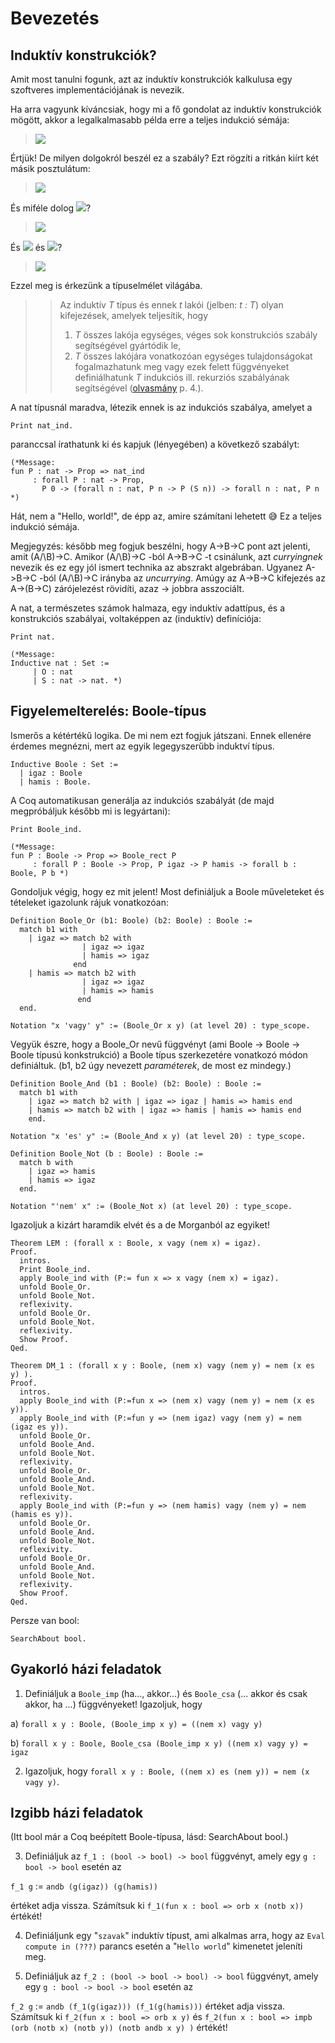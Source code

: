 # Bevezetés

## Induktív konstrukciók?

Amit most tanulni fogunk, azt az induktív konstrukciók kalkulusa egy szoftveres implementációjának is nevezik. 

Ha arra vagyunk kíváncsiak, hogy mi a fő gondolat az induktív konstrukciók mögött, akkor a legalkalmasabb példa erre a teljes indukció sémája:

> <img src="https://render.githubusercontent.com/render/math?math=%5Cdfrac%7BP(0)%5Cqquad%20(%5Cforall%20n%3A%5Cmathrm%7Bnat%7D)(P(n)%5Cto%20P(n%2B1))%7D%7B(%5Cforall%20n%3A%5Cmathrm%7Bnat%7D)P(n)%7D">

Értjük! De milyen dolgokról beszél ez a szabály? Ezt rögzíti a ritkán kiírt két másik posztulátum:

> <img src="https://render.githubusercontent.com/render/math?math=%5Cbegin%7Balign*%7D%0A%26%200%20%20%26%20%26%3A%5Cmathrm%7Bnat%7D%5C%5C%0A%26%20%5C_%2B1%20%20%26%20%26%3A%5Cmathrm%7Bnat%7D%5Cto%20%5Cmathrm%7Bnat%7D%0A%5Cend%7Balign*%7D">

És miféle dolog <img src="https://render.githubusercontent.com/render/math?math=P">?

> <img src="https://render.githubusercontent.com/render/math?math=P%3A%20%5Cmathrm%7Bnat%7D%5Cto%20%5Cmathrm%7BProp%7D">

És <img src="https://render.githubusercontent.com/render/math?math=%5Cmathrm%7Bnat%7D"> és <img src="https://render.githubusercontent.com/render/math?math=%5Cmathrm%7BProp%7D">?

> <img src="https://render.githubusercontent.com/render/math?math=%5Cbegin%7Balign*%7D%0A%26%5Cmathrm%7Bnat%7D%20%26%20%26%3A%20%5Cmathrm%7BType%7D%5C%5C%0A%26%5Cmathrm%7BProp%7D%20%26%20%26%3A%20%5Cmathrm%7BType%7D%0A%5Cend%7Balign*%7D">

Ezzel meg is érkezünk a típuselmélet világába.

>> Az induktív *T* típus és ennek *t* lakói (jelben: *t : T*) olyan kifejezések, amelyek teljesítik, hogy   
>>
>> 1. *T* összes lakója egységes, véges sok konstrukciós szabály segítségével gyártódik le,
>> 2. *T* összes lakójára vonatkozóan egységes tulajdonságokat fogalmazhatunk meg vagy ezek felett függvényeket definiálhatunk *T* indukciós ill. rekurziós szabályának segítségével ([olvasmány](https://www.cs.cmu.edu/~fp/papers/mfps89.pdf) p. 4.).

A nat típusnál maradva, létezik ennek is az indukciós szabálya, amelyet a

```coq
Print nat_ind.
```

paranccsal írathatunk ki és kapjuk (lényegében) a következő szabályt:

```coq
(*Message:
fun P : nat -> Prop => nat_ind
     : forall P : nat -> Prop,
       P 0 -> (forall n : nat, P n -> P (S n)) -> forall n : nat, P n  *)
```

Hát, nem a "Hello, world!", de épp az, amire számítani lehetett :sweat_smile: Ez a teljes indukció sémája.

Megjegyzés: később meg fogjuk beszélni, hogy A->B->C pont azt jelenti, amit (A/\B)->C. Amikor (A/\B)->C -ból A->B->C -t csinálunk, azt *curryingnek* nevezik és ez egy jól ismert technika az abszrakt algebrában. Ugyanez A->B->C -ból (A/\B)->C irányba az *uncurrying*. Amúgy az A->B->C kifejezés az A->(B->C) zárójelezést rövidíti, azaz -> jobbra asszociált. 

A nat, a természetes számok halmaza, egy induktív adattípus, és a konstrukciós szabályai, voltaképpen az (induktív) definíciója:

```coq
Print nat.
```

```
(*Message:
Inductive nat : Set :=  
     | O : nat 
     | S : nat -> nat. *)
```

## Figyelemelterelés: Boole-típus

Ismerős a kétértékű logika. De mi nem ezt fogjuk játszani. Ennek ellenére érdemes megnézni, mert az egyik legegyszerűbb induktví típus.

```coq
Inductive Boole : Set :=
  | igaz : Boole
  | hamis : Boole.
```

A Coq automatikusan generálja az indukciós szabályát (de majd megpróbáljuk később mi is legyártani):

```coq
Print Boole_ind.
```

```coq
(*Message:
fun P : Boole -> Prop => Boole_rect P
     : forall P : Boole -> Prop, P igaz -> P hamis -> forall b : Boole, P b *)
```

Gondoljuk végig, hogy ez mit jelent! Most definiáljuk a Boole műveleteket és tételeket igazolunk rájuk vonatkozóan:

```coq
Definition Boole_Or (b1: Boole) (b2: Boole) : Boole := 
  match b1 with 
    | igaz => match b2 with 
                | igaz => igaz 
                | hamis => igaz 
              end
    | hamis => match b2 with 
                | igaz => igaz 
                | hamis => hamis
               end
  end.
  
Notation "x 'vagy' y" := (Boole_Or x y) (at level 20) : type_scope.  
```

Vegyük észre, hogy a Boole_Or nevű függvényt (ami Boole -> Boole -> Boole típusú konkstrukció) a Boole típus szerkezetére vonatkozó módon definiáltuk. (b1, b2 úgy nevezett *paraméterek*, de most ez mindegy.)

```coq
Definition Boole_And (b1 : Boole) (b2: Boole) : Boole := 
  match b1 with 
    | igaz => match b2 with | igaz => igaz | hamis => hamis end
    | hamis => match b2 with | igaz => hamis | hamis => hamis end 
    end.

Notation "x 'es' y" := (Boole_And x y) (at level 20) : type_scope.

Definition Boole_Not (b : Boole) : Boole := 
  match b with 
    | igaz => hamis 
    | hamis => igaz
  end.

Notation "'nem' x" := (Boole_Not x) (at level 20) : type_scope.
```
Igazoljuk a kizárt haramdik elvét és a de Morganból az egyiket!

```coq
Theorem LEM : (forall x : Boole, x vagy (nem x) = igaz). 
Proof.
  intros.
  Print Boole_ind.
  apply Boole_ind with (P:= fun x => x vagy (nem x) = igaz).
  unfold Boole_Or.
  unfold Boole_Not.
  reflexivity.
  unfold Boole_Or.
  unfold Boole_Not.
  reflexivity.
  Show Proof.
Qed.
```

```coq
Theorem DM_1 : (forall x y : Boole, (nem x) vagy (nem y) = nem (x es y) ).
Proof. 
  intros.
  apply Boole_ind with (P:=fun x => (nem x) vagy (nem y) = nem (x es y)).
  apply Boole_ind with (P:=fun y => (nem igaz) vagy (nem y) = nem (igaz es y)).
  unfold Boole_Or.
  unfold Boole_And.
  unfold Boole_Not.
  reflexivity.
  unfold Boole_Or.
  unfold Boole_And.
  unfold Boole_Not.
  reflexivity.
  apply Boole_ind with (P:=fun y => (nem hamis) vagy (nem y) = nem (hamis es y)).
  unfold Boole_Or.
  unfold Boole_And.
  unfold Boole_Not.
  reflexivity.
  unfold Boole_Or.
  unfold Boole_And.
  unfold Boole_Not.
  reflexivity.
  Show Proof.
Qed. 
```


Persze van bool:
```coq
SearchAbout bool.
```

## Gyakorló házi feladatok

1. Definiáljuk a ```Boole_imp``` (ha..., akkor...) és ```Boole_csa``` (... akkor és csak akkor, ha ...) függvényeket! Igazoljuk, hogy 

a) ```forall x y : Boole, (Boole_imp x y) = ((nem x) vagy y)```

b) ```forall x y : Boole, Boole_csa (Boole_imp x y) ((nem x) vagy y) = igaz```

2. Igazoljuk, hogy ```forall x y : Boole, ((nem x) es (nem y)) = nem (x vagy y)```.


## Izgibb házi feladatok

(Itt bool már a Coq beépített Boole-típusa, lásd: SearchAbout bool.)

3. Definiáljuk az ```f_1 : (bool -> bool) -> bool``` függvényt, amely egy ```g : bool -> bool``` esetén az

```f_1 g``` := ```andb (g(igaz)) (g(hamis))```
     
értéket adja vissza. Számítsuk ki ```f_1(fun x : bool => orb x (notb x))``` értékét!

4. Definiáljunk egy "```szavak```" induktív típust, ami alkalmas arra, hogy az ```Eval compute in (???)``` parancs esetén a "```Hello world```" kimenetet jeleníti meg. 

5. Definiáljuk az ```f_2 : (bool -> bool -> bool) -> bool``` függvényt, amely egy ```g : bool -> bool -> bool``` esetén az

```f_2 g``` := ```andb (f_1(g(igaz))) (f_1(g(hamis)))``` 
értéket adja vissza. Számítsuk ki ```f_2(fun x : bool => orb x y)``` és ```f_2(fun x : bool => impb (orb (notb x) (notb y)) (notb andb x y) )``` értékét!

